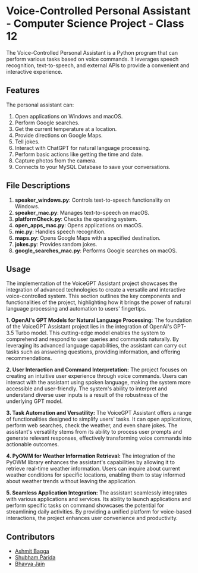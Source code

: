 # Voice-Controlled Personal Assistant - Computer Science Project -  Class 12

The Voice-Controlled Personal Assistant is a Python program that can perform various tasks based on voice commands. It leverages speech recognition, text-to-speech, and external APIs to provide a convenient and interactive experience.

## Features

The personal assistant can:

1. Open applications on Windows and macOS.
2. Perform Google searches.
3. Get the current temperature at a location.
4. Provide directions on Google Maps.
5. Tell jokes.
6. Interact with ChatGPT for natural language processing.
7. Perform basic actions like getting the time and date.
8. Capture photos from the camera.
9. Connects to your MySQL Database to save your conversations.

## File Descriptions

1. **speaker_windows.py**: Controls text-to-speech functionality on Windows.
2. **speaker_mac.py**: Manages text-to-speech on macOS.
3. **platformCheck.py**: Checks the operating system.
4. **open_apps_mac.py**: Opens applications on macOS.
5. **mic.py**: Handles speech recognition.
6. **maps.py**: Opens Google Maps with a specified destination.
7. **jokes.py**: Provides random jokes.
8. **google_searches_mac.py**: Performs Google searches on macOS.

## Usage

The implementation of the VoiceGPT Assistant project showcases the integration of advanced technologies to create a versatile and interactive voice-controlled system. This section outlines the key components and functionalities of the project, highlighting how it brings the power of natural language processing and automation to users' fingertips.

**1. OpenAI's GPT Models for Natural Language Processing:**
The foundation of the VoiceGPT Assistant project lies in the integration of OpenAI's GPT-3.5 Turbo model. This cutting-edge model enables the system to comprehend and respond to user queries and commands naturally. By leveraging its advanced language capabilities, the assistant can carry out tasks such as answering questions, providing information, and offering recommendations.

**2. User Interaction and Command Interpretation:**
The project focuses on creating an intuitive user experience through voice commands. Users can interact with the assistant using spoken language, making the system more accessible and user-friendly. The system's ability to interpret and understand diverse user inputs is a result of the robustness of the underlying GPT model.

**3. Task Automation and Versatility:**
The VoiceGPT Assistant offers a range of functionalities designed to simplify users' tasks. It can open applications, perform web searches, check the weather, and even share jokes. The assistant's versatility stems from its ability to process user prompts and generate relevant responses, effectively transforming voice commands into actionable outcomes.

**4. PyOWM for Weather Information Retrieval:**
The integration of the PyOWM library enhances the assistant's capabilities by allowing it to retrieve real-time weather information. Users can inquire about current weather conditions for specific locations, enabling them to stay informed about weather trends without leaving the application.

**5. Seamless Application Integration:**
The assistant seamlessly integrates with various applications and services. Its ability to launch applications and perform specific tasks on command showcases the potential for streamlining daily activities. By providing a unified platform for voice-based interactions, the project enhances user convenience and productivity.



## Contributors

- [Ashmit Bagga](https://github.com/ashmitbagga)
- [Shubham Parida](https://github.com/Shubham-Parida01)
- [Bhavya Jain](https://github.com/archelleus)
